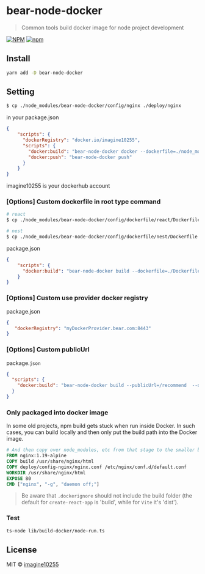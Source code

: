 # bear-node-docker

> Common tools build docker image for node project development

[![NPM](https://img.shields.io/npm/v/bear-node-docker.svg)](https://www.npmjs.com/package/bear-node-docker)
[![npm](https://img.shields.io/npm/dm/bear-node-docker.svg)](https://www.npmjs.com/package/bear-node-docker)


## Install

```bash
yarn add -D bear-node-docker
```



## Setting

```bash
$ cp ./node_modules/bear-node-docker/config/nginx ./deploy/nginx
```

in your package.json
```json
{
    "scripts": {
      "dockerRegistry": "docker.io/imagine10255",
      "scripts": {
        "docker:build": "bear-node-docker docker --dockerfile=./node_modules/bear-node-docker/config/dockerfile/react/Dockerfile",
        "docker:push": "bear-node-docker push"
      }
    }
}
```

imagine10255 is your dockerhub account



### [Options] Custom dockerfile in root type command
```bash
# react
$ cp ./node_modules/bear-node-docker/config/dockerfile/react/Dockerfile ./

# nest 
$ cp ./node_modules/bear-node-docker/config/dockerfile/nest/Dockerfile ./ 
```

package.json
```json
{
    "scripts": {
      "docker:build": "bear-node-docker build --dockerfile=./Dockerfile"
    }
}
```




### [Options] Custom use provider docker registry
package.json
```json
{
   "dockerRegistry": "myDockerProvider.bear.com:8443"
}
```


### [Options] Custom publicUrl
package.`json`
```json
{
  "scripts": {
    "docker:build": "bear-node-docker build --publicUrl=/recommend  --dockerfile=./Dockerfile"
  }
}
```


### Only packaged into docker image

In some old projects, npm build gets stuck when run inside Docker. In such cases, you can build locally and then only put the build path into the Docker image.

```dockerfile
# And then copy over node_modules, etc from that stage to the smaller base image
FROM nginx:1.19-alpine
COPY build /usr/share/nginx/html
COPY deploy/config-nginx/nginx.conf /etc/nginx/conf.d/default.conf
WORKDIR /usr/share/nginx/html
EXPOSE 80
CMD ["nginx", "-g", "daemon off;"]
```

> Be aware that `.dockerignore` should not include the build folder (the default for `create-react-app` is 'build', while for `Vite` it's 'dist').


### Test

```bash
ts-node lib/build-docker/node-run.ts
```


## License

MIT © [imagine10255](https://github.com/imagine10255)
